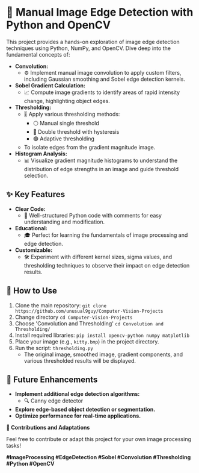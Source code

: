 # 📸 Manual Image Edge Detection with Python and OpenCV

This project provides a hands-on exploration of image edge detection techniques using Python, NumPy, and OpenCV. Dive deep into the fundamental concepts of:

* **Convolution:** 
    * ⚙️ Implement manual image convolution to apply custom filters, including Gaussian smoothing and Sobel edge detection kernels.
* **Sobel Gradient Calculation:** 
    * 📈 Compute image gradients to identify areas of rapid intensity change, highlighting object edges.
* **Thresholding:** 
    * 🎚️ Apply various thresholding methods:
        * ⚪ Manual single threshold
        * 🔵 Double threshold with hysteresis
        * 🟢 Adaptive thresholding 
    * To isolate edges from the gradient magnitude image.
* **Histogram Analysis:** 
    * 📊 Visualize gradient magnitude histograms to understand the distribution of edge strengths in an image and guide threshold selection.

## ✨ Key Features

* **Clear Code:** 
    * 📝 Well-structured Python code with comments for easy understanding and modification.
* **Educational:** 
    * 🎓 Perfect for learning the fundamentals of image processing and edge detection.
* **Customizable:** 
    * 🛠️ Experiment with different kernel sizes, sigma values, and thresholding techniques to observe their impact on edge detection results.

## 🚀 How to Use

1. Clone the main repository: `git clone https://github.com/unusual9guy/Computer-Vision-Projects`
2. Change directory `cd Computer-Vision-Projects`
3. Choose 'Convolution and Thresholding' `cd Convolution and Thresholding/`
4. Install required libraries: `pip install opencv-python numpy matplotlib`
5. Place your image (e.g., `kitty.bmp`) in the project directory.
6. Run the script: `thresholding.py` 
    * The original image, smoothed image, gradient components, and various thresholded results will be displayed.

## 🔮 Future Enhancements

* **Implement additional edge detection algorithms:** 
    * 🔍 Canny edge detector
* **Explore edge-based object detection or segmentation.**
* **Optimize performance for real-time applications.**

**🤝 Contributions and Adaptations**

Feel free to contribute or adapt this project for your own image processing tasks!

**#ImageProcessing #EdgeDetection #Sobel #Convolution #Thresholding #Python #OpenCV**
